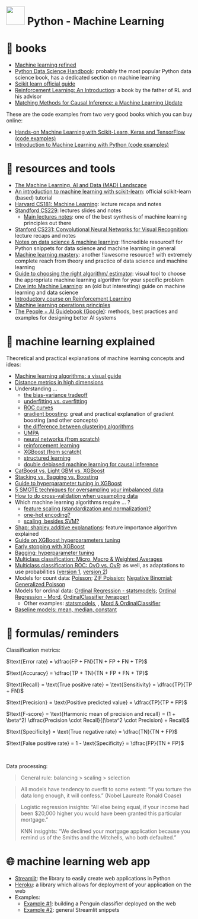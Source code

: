 # <img height=50 src="https://cdn.jsdelivr.net/gh/devicons/devicon/icons/python/python-original.svg" /> Python - Machine Learning

# 📖 books
- [Machine learning refined](https://jermwatt.github.io/machine_learning_refined/)
- [Python Data Science Handbook](https://jakevdp.github.io/PythonDataScienceHandbook/): probably the most popular Python data science book, has a dedicated section on machine learning
- [Scikit learn official guide](https://scikit-learn.org/stable/user_guide.html)
- [Reinforcement Learning: An Introduction](http://incompleteideas.net/book/the-book-2nd.html): a book by the father of RL and his advisor
- [Matching Methods for Causal Inference: a Machine Learning Update](https://humboldt-wi.github.io/blog/research/applied_predictive_modeling_19/matching_methods/)

These are the code examples from two very good books which you can buy online:
- [Hands-on Machine Learning with Scikit-Learn, Keras and TensorFlow (code examples)](https://github.com/ageron/handson-ml2)
- [Introduction to Machine Learning with Python (code examples)](https://github.com/amueller/introduction_to_ml_with_python)

# 🔨 resources and tools
- [The Machine Learning, AI and Data (MAD) Landscape](https://mattturck.com/data2021/)
- [An introduction to machine learning with scikit-learn](https://scikit-learn.org/stable/tutorial/basic/tutorial.html): official scikit-learn (based) tutorial
- [Harvard CS181: Machine Learning](https://harvard-ml-courses.github.io/cs181-web/): lecture recaps and notes
- [Standford CS229](https://cs229.stanford.edu/): lectures slides and notes
	- [Main lectures notes](https://cs229.stanford.edu/notes2022fall/main_notes.pdf): one of the best synthesis of machine learning principles out there
- [Stanford CS231: Convolutional Neural Networks for Visual Recognition](https://cs231n.github.io/): lecture recaps and notes
- [Notes on data science & machine learning](https://chrisalbon.com/): ‼️incredible resource‼️ for Python snippets for data science and machine learning in general
- [Machine learning mastery](https://machinelearningmastery.com/start-here/#getstarted): another ‼️awesome resource‼️ with extremely complete reach from theory and practice of data science and machine learning
- [Guide to choosing the right algorithm/ estimator](https://scikit-learn.org/stable/tutorial/machine_learning_map/): visual tool to choose the appropriate machine learning algorithm for your specific problem
- [Dive into Machine Learning](https://github.com/metjush/dive-into-machine-learning): an (old but interesting) guide on machine learning and data science
- [Introductory course on Reinforcement Learning](https://www.davidsilver.uk/teaching/)
- [Machine learning operations principles](https://ml-ops.org/content/mlops-principles)
- [The People + AI Guidebook (Google)](https://pair.withgoogle.com/guidebook/): methods, best practices and examples for designing better AI systems

# 🤔 machine learning explained
Theoretical and practical explanations of machine learning concepts and ideas:
- [Machine learning algorithms: a visual guide](https://chart-studio.plotly.com/create/?fid=SolClover%3A40&utm_source=pocket_mylist#/)
- [Distance metrics in high dimensions](https://towardsdatascience.com/the-surprising-behaviour-of-distance-metrics-in-high-dimensions-c2cb72779ea6)
- Understanding ... 
	- [the bias-variance tradeoff](http://scott.fortmann-roe.com/docs/BiasVariance.html)
	- [underfitting vs. overfitting](https://scikit-learn.org/stable/auto_examples/model_selection/plot_underfitting_overfitting.html)
	- [ROC curves](http://www.navan.name/roc/)
	- [gradient boosting](https://explained.ai/gradient-boosting/): great and practical explanation of gradient boosting (and other concepts)
	- [the difference between clustering algorithms](https://scikit-learn.org/stable/auto_examples/cluster/plot_cluster_comparison.html)
	- [UMPA](https://pair-code.github.io/understanding-umap/)
	- [neural networks (from scratch)](https://www.youtube.com/playlist?list=PLQVvvaa0QuDcjD5BAw2DxE6OF2tius3V3)
	- [reinforcement learning](https://towardsdatascience.com/reinforcement-learning-101-e24b50e1d292)
	- [XGBoost (from scratch)](https://medium.com/analytics-vidhya/what-makes-xgboost-so-extreme-e1544a4433bb)
	- [structured learning](https://pystruct.github.io/intro.html)
	- [double debiased machine learning for causal inference](https://towardsdatascience.com/double-debiased-machine-learning-part-1-of-2-eb767a59975b)
- [CatBoost vs. Light GBM vs. XGBoost](https://towardsdatascience.com/catboost-vs-light-gbm-vs-xgboost-5f93620723db)
- [Stacking vs. Bagging vs. Boosting](https://mksaad.wordpress.com/2019/12/21/stacking-vs-bagging-vs-boosting/)
- [Guide to hyperparameter tuning in XGBoost](https://www.analyticsvidhya.com/blog/2016/03/complete-guide-parameter-tuning-xgboost-with-codes-python/)
- [5 SMOTE techniques for oversampling your imbalanced data](https://towardsdatascience.com/5-smote-techniques-for-oversampling-your-imbalance-data-b8155bdbe2b5)
- [How to do cross-validation when upsampling data](https://kiwidamien.github.io/how-to-do-cross-validation-when-upsampling-data.html)
- Which machine learning algorithms require ... ?
	- [feature scaling (standardization and normalization)?](https://www.kaggle.com/getting-started/159643)
	- [one-hot encoding?](https://stats.stackexchange.com/questions/288095/what-algorithms-require-one-hot-encoding)
	- [scaling, besides SVM?](https://stats.stackexchange.com/questions/244507/what-algorithms-need-feature-scaling-beside-from-svm)
- [Shap: shapley additive explanations](https://towardsdatascience.com/a-novel-approach-to-feature-importance-shapley-additive-explanations-d18af30fc21b): feature importance algorithm explained
- [Guide on XGBoost hyperparameters tuning](https://www.kaggle.com/code/prashant111/a-guide-on-xgboost-hyperparameters-tuning/notebook)
- [Early stopping with XGBoost](https://machinelearningmastery.com/avoid-overfitting-by-early-stopping-with-xgboost-in-python/)
- [Bagging: hyperparameter tuning](https://www.kaggle.com/code/juanmah/tactic-03-hyperparameter-optimization-bagging)
- [Multiclass classification: Micro, Macro & Weighted Averages](https://towardsdatascience.com/micro-macro-weighted-averages-of-f1-score-clearly-explained-b603420b292f)
- [Multiclass classification ROC: OvO vs. OvR](https://towardsdatascience.com/multiclass-classification-evaluation-with-roc-curves-and-roc-auc-294fd4617e3a): as well, as adaptations to use probabilities ([version 1](https://medium.com/@plog397/auc-roc-curve-scoring-function-for-multi-class-classification-9822871a6659), [version 2](https://github.com/scikit-learn/scikit-learn/issues/18676))
- Models for count data: [Poisson](https://scikit-learn.org/stable/auto_examples/linear_model/plot_poisson_regression_non_normal_loss.html); [ZIF Poission](https://timeseriesreasoning.com/contents/zero-inflated-poisson-regression-model/); [Negative Binomial](https://towardsdatascience.com/negative-binomial-regression-f99031bb25b4); [Generalized Poisson](https://towardsdatascience.com/generalized-poisson-regression-for-real-world-datasets-d1ff32607d79)
- Models for ordinal data: [Ordinal Regression - statsmodels](https://www.statsmodels.org/dev/examples/notebooks/generated/ordinal_regression.html); [Ordinal Regression - Mord](https://albertum.medium.com/nominal-vs-ordinal-classification-1cb97c8993e6), [OrdinalClassifier (wrapper)](https://github.com/leeprevost/OrdinalClassifier)
	- Other examples: [statsmodels](https://analyticsindiamag.com/a-complete-tutorial-on-ordinal-regression-in-python/), , [Mord & OrdinalClassifier](https://www.kaggle.com/code/andregoios/fetal-health-ordinal-regression#Logisitc-regression-classifier----baseline)
- [Baseline models: mean, median, constant](https://scikit-learn.org/stable/modules/generated/sklearn.dummy.DummyRegressor.html#sklearn.dummy.DummyRegressor)


# 📝 formulas/ reminders

Classification metrics:

$\text{Error rate} = \dfrac{FP + FN}{TN + FP + FN + TP}$

$\text{Accuracy} = \dfrac{TP + TN}{TN + FP + FN + TP}$

$\text{Recall} = \text{True positive rate} = \text{Sensitivity} = \dfrac{TP}{TP + FN}$

$\text{Precision} = \text{Positive predicted value} = \dfrac{TP}{TP + FP}$

$\text{F-score} = \text{Harmonic mean of precision and recall} = (1 + \beta^2) \dfrac{Precision \cdot Recall}{(\beta^2 \cdot Precision) + Recall}$

$\text{Specificity} = \text{True negative rate} = \dfrac{TN}{TN + FP}$

$\text{False positive rate} = 1 - \text{Specificity} = \dfrac{FP}{TN + FP}$ 

<br>

Data processing:
> General rule: balancing > scaling > selection

> All models have tendency to overfit to some extent: “If you torture the data long enough, it will confess.” (Nobel Laureate Ronald Coase)


> Logistic regression insights: “All else being equal, if your income had been $20,000 higher you would have been granted this particular mortgage.”
> 
> KNN insigghts: “We declined your mortgage application because you remind us of the Smiths and the Mitchells, who both defaulted.”



# 🌐 machine learning web app
- [Streamlit](https://docs.streamlit.io/): the library to easily create web applications in Python
- [Heroku](https://devcenter.heroku.com/): a library which allows for deployment of your application on the web
- Examples:
	- [Example #1](https://towardsdatascience.com/how-to-build-a-data-science-web-app-in-python-penguin-classifier-2f101ac389f3): building a Penguin classifier deployed on the web
	- [Example #2](https://towardsdatascience.com/how-to-write-web-apps-using-simple-python-for-data-scientists-a227a1a01582): general Streamlit snippets

